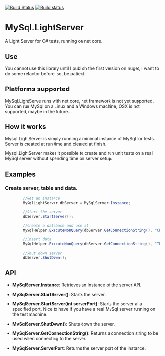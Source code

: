 [![Build Status](https://travis-ci.org/carlosjdelgado/MySql.LightServer.svg?branch=master)](https://travis-ci.org/carlosjdelgado/MySql.LightServer)
[![Build status](https://ci.appveyor.com/api/projects/status/9vbaofala03rch1m/branch/master?svg=true)](https://ci.appveyor.com/project/carlosjdelgado/mysql-lightserver/branch/master)
# MySql.LightServer 
A Light Server for C# tests, running on net core.

## Use
You cannot use this library until I publish the first version on nuget, I want to do some refactor before, so, be patient.

## Platforms supported
MySql.LightServe runs with net core, net framework is not yet supported.
You can run MySql on a Linux and a Windows machine, OSX is not supported, maybe in the future...

## How it works
Mysql.LightServer is simply running a minimal instance of MySql for tests. Server is created at run time and cleared at finish.

Mysql.LightServer makes it possible to create and run unit tests on a real MySql server without spending time on server setup.

## Examples
### Create server, table and data.

```c#
        //Get an instance
        MySqlLightServer dbServer = MySqlServer.Instance;
        
        //Start the server
        dbServer.StartServer();
        
        //Create a database and use it
        MySqlHelper.ExecuteNonQuery(dbServer.GetConnectionString(), "CREATE DATABASE testserver; USE testserver;");
        
        //Insert data
        MySqlHelper.ExecuteNonQuery(dbServer.GetConnectionString(), "INSERT INTO testTable (`id`, `value`) VALUES (2, 'test value')"); 
        
        //Shut down server
        dbServer.ShutDown();
```
## API
* **MySqlServer.Instance**: Retrieves an Instance of the server API.

* **MySqlServer.StartServer()**: Starts the server.

* **MySqlServer.StartServer(int serverPort)**: Starts the server at a specified port. Nice to have if you have a real MySql server running on the test machine.

* **MySqlServer.ShutDown()**: Shuts down the server.

* **MySqlServer.GetConnectionString()**: Returns a connection string to be used when connecting to the server.

* **MySqlServer.ServerPort**: Returns the server port of the instance.
